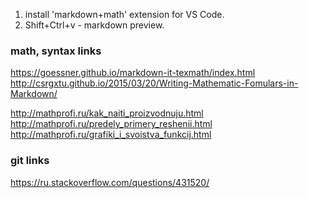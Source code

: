 1. install 'markdown+math' extension for VS Code.
2. Shift+Ctrl+v - markdown preview.

### math, syntax links  
https://goessner.github.io/markdown-it-texmath/index.html  
http://csrgxtu.github.io/2015/03/20/Writing-Mathematic-Fomulars-in-Markdown/  

http://mathprofi.ru/kak_naiti_proizvodnuju.html  
http://mathprofi.ru/predely_primery_reshenii.html  
http://mathprofi.ru/grafiki_i_svoistva_funkcij.html  

### git links  
https://ru.stackoverflow.com/questions/431520/  


